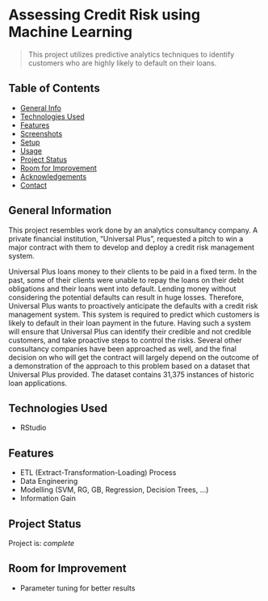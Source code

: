# Assessing Credit Risk using Machine Learning
> This project utilizes predictive analytics techniques to identify customers who are highly likely to default on their loans.

## Table of Contents
* [General Info](#general-information)
* [Technologies Used](#technologies-used)
* [Features](#features)
* [Screenshots](#screenshots)
* [Setup](#setup)
* [Usage](#usage)
* [Project Status](#project-status)
* [Room for Improvement](#room-for-improvement)
* [Acknowledgements](#acknowledgements)
* [Contact](#contact)
<!-- * [License](#license) -->


## General Information
This project resembles work done by an analytics consultancy company. A private financial institution, “Universal Plus”, requested a pitch to win a major contract with them to develop and deploy a credit risk management system.

Universal Plus loans money to their clients to be paid in a fixed term. In the past, some of their clients were unable to repay the loans on their debt obligations and their loans went into default. Lending money without considering the potential defaults can result in huge losses. Therefore, Universal Plus wants to proactively anticipate the defaults with a credit risk management system. This system is required to predict which customers is likely to default in their loan payment in the future. Having such a system will ensure that Universal Plus can identify their credible and not credible customers, and take proactive steps to control the risks. Several other consultancy companies have been approached as well, and the final decision on who will get the contract will largely depend on the outcome of a demonstration of the approach to this problem based on a dataset that Universal Plus provided.
The dataset contains 31,375 instances of historic loan applications. 


## Technologies Used
- RStudio

## Features
- ETL (Extract-Transformation-Loading) Process
- Data Engineering
- Modelling (SVM, RG, GB, Regression, Decision Trees, ...)
- Information Gain

## Project Status
Project is: _complete_ 

## Room for Improvement
- Parameter tuning for better results
